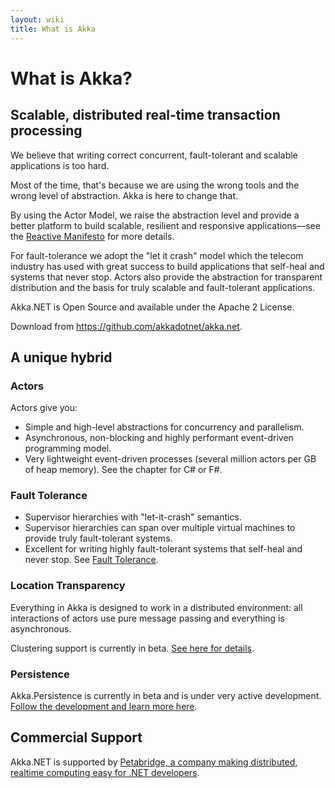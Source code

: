 ```yaml
---
layout: wiki
title: What is Akka
---
```

# What is Akka?

## Scalable, distributed real-time transaction processing

We believe that writing correct concurrent, fault-tolerant and scalable applications is too hard. 

Most of the time, that's because we are using the wrong tools and the wrong level of abstraction. Akka is here to change that. 

By using the Actor Model, we raise the abstraction level and provide a better platform to build scalable, resilient and responsive applications—see the [Reactive Manifesto](http://www.reactivemanifesto.org/) for more details. 

For fault-tolerance we adopt the "let it crash" model which the telecom industry has used with great success to build applications that self-heal and systems that never stop. Actors also provide the abstraction for transparent distribution and the basis for truly scalable and fault-tolerant applications.

Akka.NET is Open Source and available under the Apache 2 License.

Download from https://github.com/akkadotnet/akka.net.

## A unique hybrid
### Actors
Actors give you:

* Simple and high-level abstractions for concurrency and parallelism.
* Asynchronous, non-blocking and highly performant event-driven programming model.
* Very lightweight event-driven processes (several million actors per GB of heap memory).
See the chapter for C# or F#.

### Fault Tolerance
* Supervisor hierarchies with "let-it-crash" semantics.
* Supervisor hierarchies can span over multiple virtual machines to provide truly fault-tolerant systems.
* Excellent for writing highly fault-tolerant systems that self-heal and never stop.
See [Fault Tolerance](../Fault%20tolerance).

### Location Transparency
Everything in Akka is designed to work in a distributed environment: all interactions of actors use pure message passing and everything is asynchronous.

Clustering support is currently in beta. [See here for details](https://github.com/akkadotnet/akka.net/pull/400).

### Persistence
Akka.Persistence is currently in beta and is under very active development. [Follow the development and learn more here](https://github.com/Horusiath/akka.net/tree/akka-persistence/src/core/Akka.Persistence).

<!--
TODO
Messages received by an actor can optionally be persisted and replayed when the actor is started or restarted. This allows actors to recover their state, even after the CLR crashes or when being migrated to another node.

You can find more details in the respective chapter for Java or Scala.

-->

<!-- 
TODO
## C# and F# APIs
Akka has both a C# Documentation and a F# Documentation. -->

## Commercial Support
Akka.NET is supported by [Petabridge, a company making distributed, realtime computing easy for .NET developers](http://petabridge.com).

<!-- 
TODO
## Akka can be used in two different ways
-->